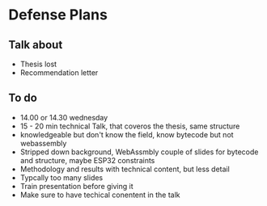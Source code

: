 # Defense Plans

## Talk about

- Thesis lost
- Recommendation letter

## To do

- 14.00 or 14.30 wednesday
- 15 - 20 min technical Talk, that coveros the thesis, same structure
- knowledgeable but don't know the field, know bytecode but not webassembly
- Stripped down background, WebAssmbly couple of slides for bytecode and structure, maybe ESP32 constraints
- Methodology and results with technical content, but less detail
- Typcally too many slides
- Train presentation before giving it
- Make sure to have techical conentent in the talk